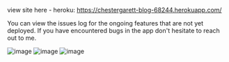 
view site here - heroku: https://chestergarett-blog-68244.herokuapp.com/

You can view the issues log for the ongoing features that are not yet deployed.
If you have encountered bugs in the app don't hesitate to reach out to me.

![image](https://user-images.githubusercontent.com/71489331/130066556-2e6ae825-e595-44d4-9bee-0c35c1055531.png)
![image](https://user-images.githubusercontent.com/71489331/130066603-eb80b682-8272-4965-ba1a-92007bd190ac.png)
![image](https://user-images.githubusercontent.com/71489331/130066912-58963d48-1d0d-4228-9fd8-a79c3f04b76f.png)

